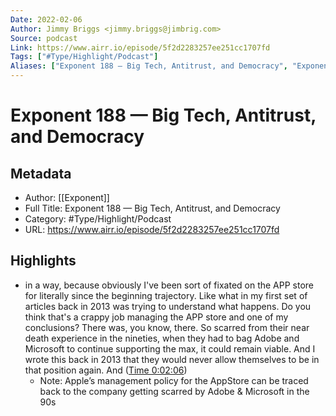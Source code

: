 ```yaml
---
Date: 2022-02-06
Author: Jimmy Briggs <jimmy.briggs@jimbrig.com>
Source: podcast
Link: https://www.airr.io/episode/5f2d2283257ee251cc1707fd
Tags: ["#Type/Highlight/Podcast"]
Aliases: ["Exponent 188 — Big Tech, Antitrust, and Democracy", "Exponent 188 — Big Tech, Antitrust, and Democracy"]
---
```

# Exponent 188 — Big Tech, Antitrust, and Democracy

## Metadata
- Author: [[Exponent]]
- Full Title: Exponent 188 — Big Tech, Antitrust, and Democracy
- Category: #Type/Highlight/Podcast
- URL: https://www.airr.io/episode/5f2d2283257ee251cc1707fd

## Highlights
- in a way, because obviously I've been sort of fixated on the APP store for literally since the beginning trajectory. Like what in my first set of articles back in 2013 was trying to understand what happens. Do you think that's a crappy job managing the APP store and one of my conclusions? There was, you know, there. So scarred from their near death experience in the nineties, when they had to bag Adobe and Microsoft to continue supporting the max, it could remain viable. And I wrote this back in 2013 that they would never allow themselves to be in that position again. And ([Time 0:02:06](https://www.airr.io/quote/5f372560a7c7e09e7d99a8a1))
    - Note: Apple’s management policy for the AppStore can be traced back to the company getting scarred by Adobe & Microsoft in the 90s
